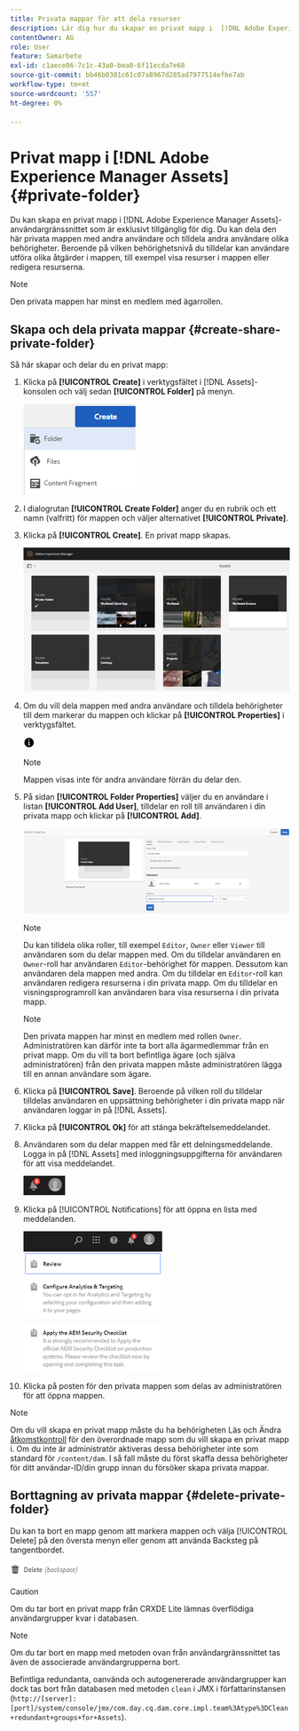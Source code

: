 ```yaml
---
title: Privata mappar för att dela resurser
description: Lär dig hur du skapar en privat mapp i  [!DNL Adobe Experience Manager Assets] och delar den med andra användare och tilldelar olika behörigheter till dem.
contentOwner: AG
role: User
feature: Samarbete
exl-id: c1aece06-7c1c-43a0-bea0-6f11ecda7e68
source-git-commit: bb46b0301c61c07a8967d285ad7977514efbe7ab
workflow-type: tm+mt
source-wordcount: '557'
ht-degree: 0%

---
```


# Privat mapp i [!DNL Adobe Experience Manager Assets] {#private-folder}

Du kan skapa en privat mapp i [!DNL Adobe Experience Manager Assets]-användargränssnittet som är exklusivt tillgänglig för dig. Du kan dela den här privata mappen med andra användare och tilldela andra användare olika behörigheter. Beroende på vilken behörighetsnivå du tilldelar kan användare utföra olika åtgärder i mappen, till exempel visa resurser i mappen eller redigera resurserna.

>[!NOTE]
>
>Den privata mappen har minst en medlem med ägarrollen.

## Skapa och dela privata mappar {#create-share-private-folder}

Så här skapar och delar du en privat mapp:

1. Klicka på **[!UICONTROL Create]** i verktygsfältet i [!DNL Assets]-konsolen och välj sedan **[!UICONTROL Folder]** på menyn.

   ![Skapa resursmapp](assets/Create-folder.png)

1. I dialogrutan **[!UICONTROL Create Folder]** anger du en rubrik och ett namn (valfritt) för mappen och väljer alternativet **[!UICONTROL Private]**.

1. Klicka på **[!UICONTROL Create]**. En privat mapp skapas.

   ![chlimage_1-413](assets/chlimage_1-413.png)

1. Om du vill dela mappen med andra användare och tilldela behörigheter till dem markerar du mappen och klickar på **[!UICONTROL Properties]** i verktygsfältet.

   ![infoalternativ](assets/do-not-localize/info-circle-icon.png)

   >[!NOTE]
   >
   >Mappen visas inte för andra användare förrän du delar den.

1. På sidan **[!UICONTROL Folder Properties]** väljer du en användare i listan **[!UICONTROL Add User]**, tilldelar en roll till användaren i din privata mapp och klickar på **[!UICONTROL Add]**.

   ![chlimage_1-415](assets/chlimage_1-415.png)

   >[!NOTE]
   >
   >Du kan tilldela olika roller, till exempel `Editor`, `Owner` eller `Viewer` till användaren som du delar mappen med. Om du tilldelar användaren en `Owner`-roll har användaren `Editor`-behörighet för mappen. Dessutom kan användaren dela mappen med andra. Om du tilldelar en `Editor`-roll kan användaren redigera resurserna i din privata mapp. Om du tilldelar en visningsprogramroll kan användaren bara visa resurserna i din privata mapp.

   >[!NOTE]
   >
   >Den privata mappen har minst en medlem med rollen `Owner`. Administratören kan därför inte ta bort alla ägarmedlemmar från en privat mapp. Om du vill ta bort befintliga ägare (och själva administratören) från den privata mappen måste administratören lägga till en annan användare som ägare.

1. Klicka på **[!UICONTROL Save]**. Beroende på vilken roll du tilldelar tilldelas användaren en uppsättning behörigheter i din privata mapp när användaren loggar in på [!DNL Assets].
1. Klicka på **[!UICONTROL Ok]** för att stänga bekräftelsemeddelandet.
1. Användaren som du delar mappen med får ett delningsmeddelande. Logga in på [!DNL Assets] med inloggningsuppgifterna för användaren för att visa meddelandet.

   ![chlimage_1-416](assets/chlimage_1-416.png)

1. Klicka på [!UICONTROL Notifications] för att öppna en lista med meddelanden.

   ![Förteckning över meddelanden](assets/Assets-Notification.png)

1. Klicka på posten för den privata mappen som delas av administratören för att öppna mappen.

>[!NOTE]
>
>Om du vill skapa en privat mapp måste du ha behörigheten Läs och Ändra [åtkomstkontroll](/help/sites-administering/security.md#permissions-in-aem) för den överordnade mapp som du vill skapa en privat mapp i. Om du inte är administratör aktiveras dessa behörigheter inte som standard för `/content/dam`. I så fall måste du först skaffa dessa behörigheter för ditt användar-ID/din grupp innan du försöker skapa privata mappar.

## Borttagning av privata mappar {#delete-private-folder}

Du kan ta bort en mapp genom att markera mappen och välja [!UICONTROL Delete] på den översta menyn eller genom att använda Backsteg på tangentbordet.

![ta bort alternativ på den översta menyn](assets/delete-option.png)

>[!CAUTION]
>
>Om du tar bort en privat mapp från CRXDE Lite lämnas överflödiga användargrupper kvar i databasen.

>[!NOTE]
>
>Om du tar bort en mapp med metoden ovan från användargränssnittet tas även de associerade användargrupperna bort.
>
>Befintliga redundanta, oanvända och autogenererade användargrupper kan dock tas bort från databasen med metoden `clean` i JMX i författarinstansen (`http://[server]:[port]/system/console/jmx/com.day.cq.dam.core.impl.team%3Atype%3DClean+redundant+groups+for+Assets`).
